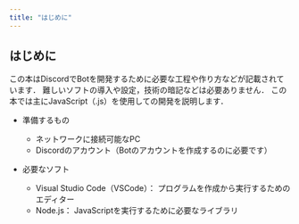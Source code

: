 ```yaml
---
title: "はじめに"
---
```


## はじめに
この本はDiscordでBotを開発するために必要な工程や作り方などが記載されています．
難しいソフトの導入や設定，技術の暗記などは必要ありません．
この本では主にJavaScript（.js）を使用しての開発を説明します．

- 準備するもの
  - ネットワークに接続可能なPC
  - Discordのアカウント（Botのアカウントを作成するのに必要です）

- 必要なソフト
  - Visual Studio Code（VSCode）： プログラムを作成から実行するためのエディター
  - Node.js： JavaScriptを実行するために必要なライブラリ